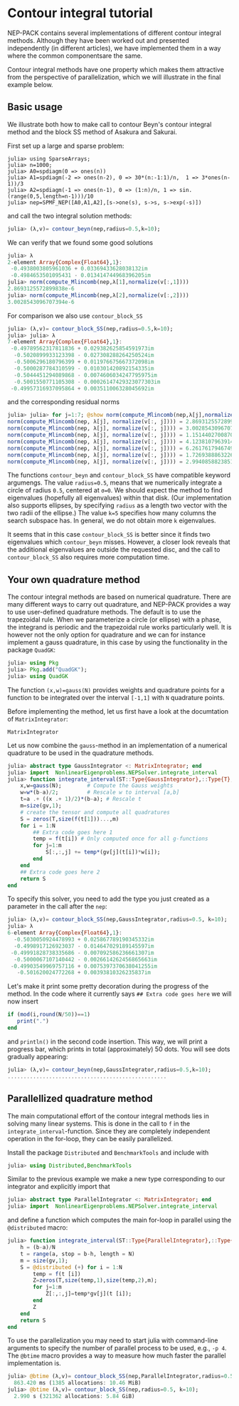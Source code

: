 # Contour integral tutorial


NEP-PACK contains several implementations of different
contour integral methods.
Although they have been worked out and
presented independently (in different articles),
we have implemented them in a way where the
common componentsare the same.

Contour integral methods have one property
which makes them attractive from the perspective of
parallelization, which we will illustrate in
the final example below.


## Basic usage

We illustrate both how to make
call to contour Beyn's contour
integral method and the block SS method
of Asakura and Sakurai.

First set up a large and sparse problem:
```julia-repl
julia> using SparseArrays;
julia> n=1000;
julia> A0=spdiagm(0 => ones(n))
julia> A1=spdiagm(-2 => ones(n-2), 0 => 30*(n:-1:1)/n,  1 => 3*ones(n-1))/3
julia> A2=spdiagm(-1 => ones(n-1), 0 => (1:n)/n, 1 => sin.(range(0,5,length=n-1)))/10
julia> nep=SPMF_NEP([A0,A1,A2],[s->one(s), s->s, s->exp(-s)])
```
and call the two integral solution methods:
```julia
julia> (λ,v)= contour_beyn(nep,radius=0.5,k=10);
```
We can verify that we found some good solutions
```julia
julia> λ
2-element Array{Complex{Float64},1}:
 -0.4938003805961036 + 0.03369433628038132im
 -0.4984653501095431 - 0.013414744968396205im
julia> norm(compute_Mlincomb(nep,λ[1],normalize(v[:,1])))
2.8693125572899838e-6
julia> norm(compute_Mlincomb(nep,λ[2],normalize(v[:,2])))
3.0028543096707394e-6
```
For comparison we also use `contour_block_SS`
```julia
julia> (λ,v)= contour_block_SS(nep,radius=0.5,k=10);
julia> julia> λ
7-element Array{Complex{Float64},1}:
 -0.49789562317811836 + 0.029382625854591973im
  -0.5020899933123398 - 0.027308288264250524im
  -0.5006296180796399 + 0.011976675667372098im
  -0.5000287784310599 - 0.010301420892154335im
  -0.5044451294089868 - 0.0074606034247795975im
  -0.5001550771105308 - 0.00026147429323077303im
 -0.49957316937095864 + 0.003511006328045692im
```
and the corresponding residual norms
```julia
julia> julia> for j=1:7; @show norm(compute_Mlincomb(nep,λ[j],normalize(v[:,j]))); end
norm(compute_Mlincomb(nep, λ[j], normalize(v[:, j]))) = 2.8693125572899838e-6
norm(compute_Mlincomb(nep, λ[j], normalize(v[:, j]))) = 3.0028543096707394e-6
norm(compute_Mlincomb(nep, λ[j], normalize(v[:, j]))) = 1.1514402700870265e-7
norm(compute_Mlincomb(nep, λ[j], normalize(v[:, j]))) = 4.123810796391466e-8
norm(compute_Mlincomb(nep, λ[j], normalize(v[:, j]))) = 6.261761794674978e-8
norm(compute_Mlincomb(nep, λ[j], normalize(v[:, j]))) = 1.7269388863226059e-9
norm(compute_Mlincomb(nep, λ[j], normalize(v[:, j]))) = 2.994085882385125e-9
```
The functions `contour_beyn` and `contour_block_SS`
have compatible keyword argumengs. The value `radius=0.5`,
means that we numerically integrate  a circle of radius `0.5`,
centered at `σ=0`. We should expect the method to find
eigenvalues (hopefully all eigenvalues) within that disk.
(Our implementation also supports ellipses, by specifying
`radius` as a length two vector with the two radii of the ellipse.)
The value `k=5` specifies how many columns the search subspace has.
In general, we do not obtain more `k` eigenvalues.

It seems that in this case `contour_block_SS` is better
since it finds two eigenvalues  which
`contour_beyn` misses. However, a closer look reveals
that the additional eigenvalues
are outside the requested disc, and the
call to  `contour_block_SS` also requires
more computation time.

## Your own quadrature method

The contour integral methods are based on numerical quadrature.
There are many different ways to carry out quadrature,
and NEP-PACK provides a way to use user-defined
quadrature methods.
The default is to use the trapezoidal rule. When we parameterize
a circle (or ellipse) with a phase, the integrand is periodic
and the trapezoidal rule works particularly well.
It is however not the only option for quadrature and
we can for instance implement a gauss quadrature,
in this case by using the functionality in the package `QuadGK`:
```julia
julia> using Pkg
julia> Pkg.add("QuadGK");
julia> using QuadGK
```
The function `(x,w)=gauss(N)` provides weights and quadrature
points for a function to be integrated over the
interval `[-1,1]` with `N` quadrature points.

Before implementing the method, let us first have a look
at the documtation of `MatrixIntegrator`:

```@docs
MatrixIntegrator
```
Let us now combine the `gauss`-method in an implementation
of a numerical quadrature to be used in the quadrature
methods.

```julia
julia> abstract type GaussIntegrator <: MatrixIntegrator; end
julia> import  NonlinearEigenproblems.NEPSolver.integrate_interval
julia> function integrate_interval(ST::Type{GaussIntegrator},::Type{T},f,gv,a,b,N,logger) where {T<:Number}
    x,w=gauss(N);        # Compute the Gauss weights
    w=w*(b-a)/2;         # Rescale w to interval [a,b]
    t=a .+ ((x .+ 1)/2)*(b-a); # Rescale t
    m=size(gv,1);
    # create the tensor and compute all quadratures
    S = zeros(T,size(f(t[1]))...,m)
    for i = 1:N
        ## Extra code goes here 1
        temp = f(t[i]) # Only computed once for all g-functions
        for j=1:m
            S[:,:,j] += temp*(gv[j](t[i])*w[i]);
        end
    end
    ## Extra code goes here 2
    return S
end
```
To specify this solver, you need to add the type you just created
as a parameter in the call after the `nep`:
```julia
julia> (λ,v)= contour_block_SS(nep,GaussIntegrator,radius=0.5, k=10);
julia> λ
6-element Array{Complex{Float64},1}:
  -0.5030050924478993 + 0.025867789190345332im
  -0.4998917126923037 - 0.014647029189145597im
 -0.49991828738335686 - 0.007092586236661307im
  -0.5000067107140442 - 0.0026614262456865663im
 -0.49903549969757116 + 0.0075397370638041255im
   -0.501620024772268 + 0.00393810326235837im
```
Let's make it print some pretty decoration
during the progress of the method.
In the code where it currently says
`## Extra code goes here` we will now insert
```julia
if (mod(i,round(N/50))==1)
   print(".")
end
```
and `println()` in the second code insertion.
This way, we will print a progress bar, which
prints in total (approximately) 50 dots.
You will see dots gradually appearing:
```julia
julia> (λ,v)= contour_beyn(nep,GaussIntegrator,radius=0.5,k=10);
..................................................
```


## Parallellized quadrature method

The main computational effort of the contour
integral methods lies in solving many linear systems.
This is done in the call to `f` in
the `integrate_interval`-function. Since they are completely
independent operation in the for-loop, they can
be easily parallelized.

Install the package `Distributed` and `BenchmarkTools` and include
with
```julia
julia> using Distributed,BenchmarkTools
```
Similar to the previous example we make a new
type corresponding to our integrator and
explicitly import that
```julia
julia> abstract type ParallelIntegrator <: MatrixIntegrator; end
julia> import  NonlinearEigenproblems.NEPSolver.integrate_interval
```
and define a function which computes the main for-loop in parallel using
the `@distributed` macro:
```julia
julia> function integrate_interval(ST::Type{ParallelIntegrator},::Type{T},f,gv,a,b,N,logger) where {T<:Number}
    h = (b-a)/N
    t = range(a, stop = b-h, length = N)
    m = size(gv,1);
    S = @distributed (+) for i = 1:N
        temp = f(t [i])
        Z=zeros(T,size(temp,1),size(temp,2),m);
        for j=1:m
            Z[:,:,j]=temp*gv[j](t [i]);
        end
        Z
    end
    return S
end
```
To use the parallelization you may need to start
julia with command-line arguments to specify the number
of parallel process to be used, e.g., `-p 4`.
The `@btime` macro provides a way to measure how much faster
the parallel implementation is.
```julia
julia> @btime (λ,v)= contour_block_SS(nep,ParallelIntegrator,radius=0.5, k=10);
  863.420 ms (1385 allocations: 10.46 MiB)
julia> @btime (λ,v)= contour_block_SS(nep,radius=0.5, k=10);
  2.990 s (321362 allocations: 5.84 GiB)
```